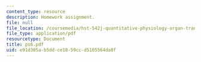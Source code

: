 ```yaml
---
content_type: resource
description: Homework assignment.
file: null
file_location: /coursemedia/hst-542j-quantitative-physiology-organ-transport-systems-spring-2004/e91d305ab5ddce1859ccd5105564da0f_ps6.pdf
file_type: application/pdf
resourcetype: Document
title: ps6.pdf
uid: e91d305a-b5dd-ce18-59cc-d5105564da0f
---
```


